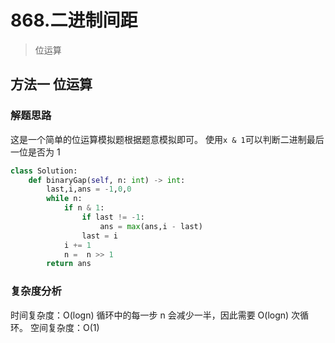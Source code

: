 # 868.二进制间距  
> 位运算

## 方法一 位运算

### 解题思路

这是一个简单的位运算模拟题根据题意模拟即可。
使用`x & 1`可以判断二进制最后一位是否为 1

```python
class Solution:
    def binaryGap(self, n: int) -> int:
        last,i,ans = -1,0,0
        while n:
            if n & 1:
                if last != -1:
                    ans = max(ans,i - last)
                last = i
            i += 1
            n =  n >> 1
        return ans

```

### 复杂度分析

时间复杂度：O(logn) 循环中的每一步 n 会减少一半，因此需要 O(logn) 次循环。
空间复杂度：O(1)
